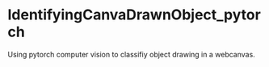 # IdentifyingCanvaDrawnObject_pytorch
Using pytorch computer vision to classifiy object drawing in a webcanvas.
